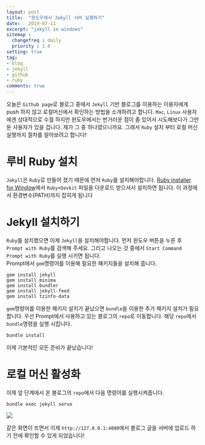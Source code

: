 ```yaml
---
layout: post
title:  "윈도우에서 Jekyll 서버 실행하기"
date:   2019-07-11
excerpt: "jekyll in windows"
sitemap :
  changefreq : daily
  priority : 1.0
setting: true
tag:
- blog
- jekyll
- github 
- ruby
comments: true
---
```


오늘은 `Github page`로 블로그 중에서 `Jekyll` 기반 블로그를 이용하는 이용자에게 push 하지 않고 로컬머신에서 확인하는 방법을 소개하려고 합니다. `Mac`, `Linux` 사용자에겐 상대적으로 수월 하지만 윈도우에서는 번거러운 점이 좀 있어서 시도해보다가 그만둔 사용자가 있을 겁니다. 제가 그 중 하나였으니까요. 그래서 `Ruby` 설치 부터 로컬 머신 실행까지 절차를 알아보려고 합니다!

# 루비 Ruby 설치
`Jekyll`은 `Ruby`로 만들어 졌기 때문에 먼저 `Ruby`를 설치해야합니다. <a href='https://rubyinstaller.org/downloads/'>Ruby installer for Window</a>에서 `Ruby+Devkit` 파일을 다운로드 받으셔서 설치하면 됩니다. 이 과정에서 환경변수(PATH)까지 잡히게 됩니다

# Jekyll 설치하기
`Ruby`를 설치했으면 이제 `Jekyll`을 설치해야합니다. 먼저 윈도우 버튼을 누른 후 `Prompt with Ruby`를 검색해 주세요. 그리고 나오는 것 중에서 `Start Command Prompt with Ruby`를 실행 시키면 됩니다.  
Prompt에서 `gem`명령어를 이용해 필요한 패키지들을 설치해 줍니다.

<pre><code>gem install jekyll
gem install minima
gem install bundler
gem install jekyll-feed
gem install tzinfo-data
</code></pre>  

`gem`명령어를 이용한 패키지 설치가 끝났으면 `bundle`을 이용한 추가 패키지 설치가 필요합니다. 우선 Prompt에서 사용하고 있는 블로그의 `repo`로 이동합니다. 해당 `repo`에서 `bundle`명령을 실행 시킵니다. 
<pre><code>bundle install</code></pre>
이제 기본적인 모든 준비가 끝났습니다!

# 로컬 머신 활성화
이제 앞 단계에서 온 블로그의 `repo`에서 다음 명령어를 실행시켜줍니다.
<pre><code>bundle exec jekyll serve</code></pre>  

<img src='https://sihan-son.github.io/public/blog/bundle_exec.png'>   

같은 화면이 뜨면서 이제 `http://127.0.0.1:4000`에서 블로그 글을 서버에 업로드 하기 전에 확인할 수 있게 되었습니다! 